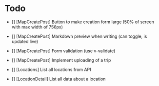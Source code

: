 # Todo

- [] [MapCreatePost] Button to make creation form large (50% of screen with max width of 756px)
- [] [MapCreatePost] Markdown preview when writing (can toggle, is updated live)
- [] [MapCreatePost] Form validation (use v-validate)
- [] [MapCreatePost] Implement uploading of a trip

- [] [Locations] List all locations from API
- [] [LocationDetail] List all data about a location 
